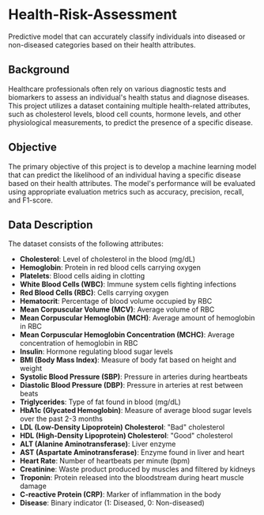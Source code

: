 # Health-Risk-Assessment
Predictive model that can accurately classify individuals into diseased or non-diseased categories based on their health attributes.

## Background

Healthcare professionals often rely on various diagnostic tests and biomarkers to assess an individual's health status and diagnose diseases. This project utilizes a dataset containing multiple health-related attributes, such as cholesterol levels, blood cell counts, hormone levels, and other physiological measurements, to predict the presence of a specific disease.

## Objective

The primary objective of this project is to develop a machine learning model that can predict the likelihood of an individual having a specific disease based on their health attributes. The model's performance will be evaluated using appropriate evaluation metrics such as accuracy, precision, recall, and F1-score.

## Data Description

The dataset consists of the following attributes:

- **Cholesterol**: Level of cholesterol in the blood (mg/dL)
- **Hemoglobin**: Protein in red blood cells carrying oxygen
- **Platelets**: Blood cells aiding in clotting
- **White Blood Cells (WBC)**: Immune system cells fighting infections
- **Red Blood Cells (RBC)**: Cells carrying oxygen
- **Hematocrit**: Percentage of blood volume occupied by RBC
- **Mean Corpuscular Volume (MCV)**: Average volume of RBC
- **Mean Corpuscular Hemoglobin (MCH)**: Average amount of hemoglobin in RBC
- **Mean Corpuscular Hemoglobin Concentration (MCHC)**: Average concentration of hemoglobin in RBC
- **Insulin**: Hormone regulating blood sugar levels
- **BMI (Body Mass Index)**: Measure of body fat based on height and weight
- **Systolic Blood Pressure (SBP)**: Pressure in arteries during heartbeats
- **Diastolic Blood Pressure (DBP)**: Pressure in arteries at rest between beats
- **Triglycerides**: Type of fat found in blood (mg/dL)
- **HbA1c (Glycated Hemoglobin)**: Measure of average blood sugar levels over the past 2-3 months
- **LDL (Low-Density Lipoprotein) Cholesterol**: "Bad" cholesterol
- **HDL (High-Density Lipoprotein) Cholesterol**: "Good" cholesterol
- **ALT (Alanine Aminotransferase)**: Liver enzyme
- **AST (Aspartate Aminotransferase)**: Enzyme found in liver and heart
- **Heart Rate**: Number of heartbeats per minute (bpm)
- **Creatinine**: Waste product produced by muscles and filtered by kidneys
- **Troponin**: Protein released into the bloodstream during heart muscle damage
- **C-reactive Protein (CRP)**: Marker of inflammation in the body
- **Disease**: Binary indicator (1: Diseased, 0: Non-diseased)
